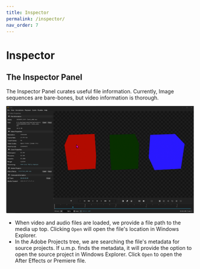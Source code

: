 ```yaml
---
title: Inspector
permalink: /inspector/
nav_order: 7
---
```


# Inspector

## The Inspector Panel

The Inspector Panel curates useful file information. Currently, Image sequences are bare-bones, but video information is thorough. 

![Window](images/ump_zWNgCtPedQ.png)

- When video and audio files are loaded, we provide a file path to the media up top. Clicking `Open` will open the file's location in Windows Explorer.
- In the Adobe Projects tree, we are searching the file's metadata for source projects. If u.m.p. finds the metadata, it will provide the option to open the source project in Windows Explorer. Click `Open` to open the After Effects or Premiere file. 
